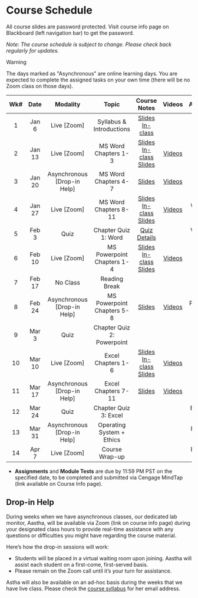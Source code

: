 <!-- markdownlint-disable -->

# Course Schedule

All course slides are password protected. Visit course info page on Blackboard (left navigation bar) to get the password.

*Note: The course schedule is subject to change. Please check back regularly for updates.*

> [!WARNING]
> The days marked as "Asynchronous" are online learning days. You are expected to complete the assigned tasks on your own time (there will be no Zoom class on those days). 


| **Wk#** | **Date** |        **Modality**         |         **Topic**          |             **Course Notes**             |                  **Videos**                   |    **Assignments**    |     **Module Test**     |
| :-----: | :------: | :-------------------------: | :------------------------: | :--------------------------------------: | :-------------------------------------------: | :-------------------: | :---------------------: |
|    1    |  Jan 6   |         Live [Zoom]         |  Syllabus & Introductions  | [Slides In-class](http://tiny.cc/CIS-100-SP25-W1) |                                               |                       |                         |
|    2    |  Jan 13  |         Live [Zoom]         |    MS Word Chapters 1-3    |   [Slides In-class](http://tiny.cc/CIS-100-SP25-W2) <br/> [Slides](http://tiny.cc/100-W2)      |    [Videos](videos.md#word---chapters-1-3)    |                       |   Word 1-3  (Jan 13)    |
|    3    |  Jan 20  | Asynchronous [Drop-in Help] |    MS Word Chapters 4-7    |     [Slides](http://tiny.cc/100-W3)      |    [Videos](videos.md#word---chapters-4-7)    |                       |    Word 4-7 (Jan 20)    |
|    4    |  Jan 27  |         Live [Zoom]         |   MS Word Chapters 8-11    |     [Slides In-class](http://tiny.cc/CIS-100-SP25-W4) <br/> [Slides](http://tiny.cc/100-W4)      |   [Videos](videos.md#word---chapters-8-11)    |    Word 1 (Jan 28)    |   Word 8-11  (Jan 27)   |
|    5    |  Feb 3   |            Quiz             |    Chapter Quiz 1: Word    |        [Quiz Details](quiz.md)                                  |                                               |    Word 2 (Feb 4)     |                         |
|    6    |  Feb 10  |         Live [Zoom]         | MS Powerpoint Chapters 1-4 |     [Slides In-class](http://tiny.cc/CIS-100-SP25-W6) <br/>[Slides](http://tiny.cc/100-W6)      | [Videos](videos.md#powerpoint---chapters-1-3) |                       | Powerpoint 1-3 (Feb 10) |
|    7    |  Feb 17  |          No Class           |       Reading Break        |                                          |                                               |                       |                         |
|    8    |  Feb 24  | Asynchronous [Drop-in Help] | MS Powerpoint Chapters 5-8 |     [Slides](http://tiny.cc/100-W8)      | [Videos](videos.md#powerpoint---chapters-4-7) | Powerpoint 1 (Feb 25) | Powerpoint 4-7 (Feb 24) |
|    9    |  Mar 3   |            Quiz             | Chapter Quiz 2: Powerpoint |                                          |                                               |  Powerpoint (Mar 4)   |                         |
|   10    |  Mar 10  |         Live [Zoom]         |     Excel Chapters 1-6     |     [Slides In-class](http://tiny.cc/CIS-100-SP25-W10) <br/> [Slides](http://tiny.cc/100-W10)     |   [Videos](videos.md#excel---chapters-1-6)    |                       |   Excel 1-6 (Mar 10)    |
|   11    |  Mar 17  | Asynchronous [Drop-in Help] |    Excel Chapters 7-11     |     [Slides](http://tiny.cc/100-W11)     |   [Videos](videos.md#excel---chapters-6-11)   |                       |   Excel 7-11 (Mar 17)   |
|   12    |  Mar 24  |            Quiz             |   Chapter Quiz 3: Excel    |                                          |                                               |   Excel 1 (Mar 25)    |                         |
|   13    |  Mar 31  | Asynchronous [Drop-in Help] | Operating System + Ethics  |                                          |                                               |   Excel 2 (Apr 3 )    |                         |
|   14    |  Apr 7   |         Live [Zoom]         |       Course Wrap-up       |                                          |                                               |   Final Project (April 10)                    |                         |

- **Assignments** and **Module Tests** are due by 11:59 PM PST on the specified date, to be completed and submitted via Cengage MindTap (link available on Course Info page).

## Drop-in Help

During weeks when we have asynchronous classes, our dedicated lab monitor, Aastha, will be available via Zoom (link on course info page) during your designated class hours to provide real-time assistance with any questions or difficulties you might have regarding the course material.

Here’s how the drop-in sessions will work:
- Students will be placed in a virtual waiting room upon joining. Aastha will assist each student on a first-come, first-served basis.
- Please remain on the Zoom call until it’s your turn for assistance.

Astha will also be available on an ad-hoc basis during the weeks that we have live class. Please check the [course syllabus](syllabus.md) for her email address.
